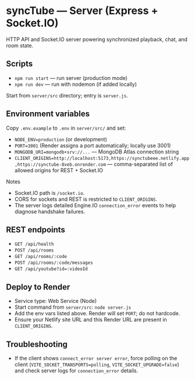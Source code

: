 # syncTube — Server (Express + Socket.IO)

HTTP API and Socket.IO server powering synchronized playback, chat, and room state.

## Scripts

- `npm run start` — run server (production mode)
- `npm run dev` — run with nodemon (if added locally)

Start from `server/src` directory; entry is `server.js`.

## Environment variables

Copy `.env.example` to `.env` in `server/src/` and set:

- `NODE_ENV=production` (or development)
- `PORT=3001` (Render assigns a port automatically; locally use 3001)
- `MONGODB_URI=mongodb+srv://...` — MongoDB Atlas connection string
- `CLIENT_ORIGINS=http://localhost:5173,https://synctubeee.netlify.app,https://synctube-8veb.onrender.com` — comma-separated list of allowed origins for REST + Socket.IO

Notes

- Socket.IO path is `/socket.io`.
- CORS for sockets and REST is restricted to `CLIENT_ORIGINS`.
- The server logs detailed Engine.IO `connection_error` events to help diagnose handshake failures.

## REST endpoints

- `GET /api/health`
- `POST /api/rooms`
- `GET /api/rooms/:code`
- `POST /api/rooms/:code/messages`
- `GET /api/youtube?id=:videoId`

## Deploy to Render

- Service type: Web Service (Node)
- Start command from `server/src`: `node server.js`
- Add the env vars listed above. Render will set `PORT`; do not hardcode.
- Ensure your Netlify site URL and this Render URL are present in `CLIENT_ORIGINS`.

## Troubleshooting

- If the client shows `connect_error server error`, force polling on the client (`VITE_SOCKET_TRANSPORTS=polling`, `VITE_SOCKET_UPGRADE=false`) and check server logs for `connection_error` details.
